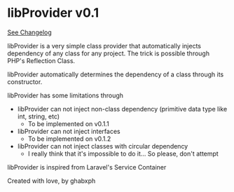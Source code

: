 # libProvider v0.1

[See Changelog](https://github.com/ghabxph/libProvider/blob/master/changelog.md)

libProvider is a very simple class provider that automatically injects dependency of any class for any project.
The trick is possible through PHP's Reflection Class.

libProvider automatically determines the dependency of a class through its constructor.

libProvider has some limitations through
  * libProvider can not inject non-class dependency (primitive data type like int, string, etc)
      * To be implemented on v0.1.1
  * libProvider can not inject interfaces
      * To be implemented on v0.1.2
  * libProvider can not inject classes with circular dependency
      * I really think that it's impossible to do it... So please, don't attempt
      
libProvider is inspired from Laravel's Service Container

Created with love, by ghabxph
